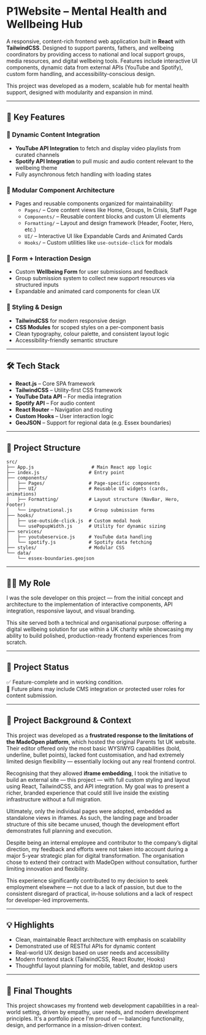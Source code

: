 
# P1Website – Mental Health and Wellbeing Hub

A responsive, content-rich frontend web application built in **React** with **TailwindCSS**. Designed to support parents, fathers, and wellbeing coordinators by providing access to national and local support groups, media resources, and digital wellbeing tools. Features include interactive UI components, dynamic data from external APIs (YouTube and Spotify), custom form handling, and accessibility-conscious design.

This project was developed as a modern, scalable hub for mental health support, designed with modularity and expansion in mind.

---

## 🧠 Key Features

### 🔹 Dynamic Content Integration
- **YouTube API Integration** to fetch and display video playlists from curated channels
- **Spotify API Integration** to pull music and audio content relevant to the wellbeing theme
- Fully asynchronous fetch handling with loading states

### 🔹 Modular Component Architecture
- Pages and reusable components organized for maintainability:
  - `Pages/` – Core content views like Home, Groups, In Crisis, Staff Page
  - `Components/` – Reusable content blocks and custom UI elements
  - `Formatting/` – Layout and design framework (Header, Footer, Hero, etc.)
  - `UI/` – Interactive UI like Expandable Cards and Animated Cards
  - `Hooks/` – Custom utilities like `use-outside-click` for modals

### 🔹 Form + Interaction Design
- Custom **Wellbeing Form** for user submissions and feedback
- Group submission system to collect new support resources via structured inputs
- Expandable and animated card components for clean UX

### 🔹 Styling & Design
- **TailwindCSS** for modern responsive design
- **CSS Modules** for scoped styles on a per-component basis
- Clean typography, colour palette, and consistent layout logic
- Accessibility-friendly semantic structure

---

## 🛠 Tech Stack

- **React.js** – Core SPA framework
- **TailwindCSS** – Utility-first CSS framework
- **YouTube Data API** – For media integration
- **Spotify API** – For audio content
- **React Router** – Navigation and routing
- **Custom Hooks** – User interaction logic
- **GeoJSON** – Support for regional data (e.g. Essex boundaries)

---

## 📁 Project Structure

```
src/
├── App.js                     # Main React app logic
├── index.js                  # Entry point
├── components/
│   ├── Pages/                # Page-specific components
│   ├── UI/                   # Reusable UI widgets (cards, animations)
│   ├── Formatting/           # Layout structure (NavBar, Hero, Footer)
│   └── inputnational.js      # Group submission forms
├── hooks/
│   ├── use-outside-click.js  # Custom modal hook
│   └── usePopupWidth.js      # Utility for dynamic sizing
├── services/
│   ├── youtubeservice.js     # YouTube data handling
│   └── spotify.js            # Spotify data fetching
├── styles/                   # Modular CSS
└── data/
    └── essex-boundaries.geojson
```

---

## 👨‍💻 My Role

I was the sole developer on this project — from the initial concept and architecture to the implementation of interactive components, API integration, responsive layout, and visual branding.

This site served both a technical and organisational purpose: offering a digital wellbeing solution for use within a UK charity while showcasing my ability to build polished, production-ready frontend experiences from scratch.

---

## 🚧 Project Status

✅ Feature-complete and in working condition.  
🔄 Future plans may include CMS integration or protected user roles for content submission.

---

## 🧭 Project Background & Context

This project was developed as a **frustrated response to the limitations of the MadeOpen platform**, which hosted the original Parents 1st UK website. Their editor offered only the most basic WYSIWYG capabilities (bold, underline, bullet points), lacked font customisation, and had extremely limited design flexibility — essentially locking out any real frontend control.

Recognising that they allowed **iframe embedding**, I took the initiative to build an external site — this project — with full custom styling and layout using React, TailwindCSS, and API integration. My goal was to present a richer, branded experience that could still live inside the existing infrastructure without a full migration.

Ultimately, only the individual pages were adopted, embedded as standalone views in iframes. As such, the landing page and broader structure of this site became unused, though the development effort demonstrates full planning and execution.

Despite being an internal employee and contributor to the company’s digital direction, my feedback and efforts were not taken into account during a major 5-year strategic plan for digital transformation. The organisation chose to extend their contract with MadeOpen without consultation, further limiting innovation and flexibility.

This experience significantly contributed to my decision to seek employment elsewhere — not due to a lack of passion, but due to the consistent disregard of practical, in-house solutions and a lack of respect for developer-led improvements.

---

## 💡 Highlights

- Clean, maintainable React architecture with emphasis on scalability
- Demonstrated use of RESTful APIs for dynamic content
- Real-world UX design based on user needs and accessibility
- Modern frontend stack (TailwindCSS, React Router, Hooks)
- Thoughtful layout planning for mobile, tablet, and desktop users

---

## 🙌 Final Thoughts

This project showcases my frontend web development capabilities in a real-world setting, driven by empathy, user needs, and modern development principles. It's a portfolio piece I'm proud of — balancing functionality, design, and performance in a mission-driven context.
